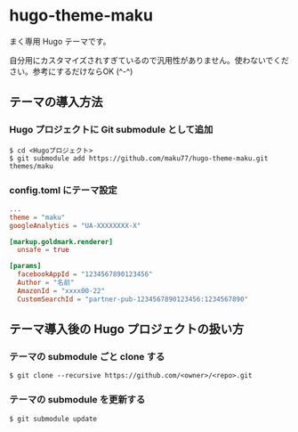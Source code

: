 # hugo-theme-maku

まく専用 Hugo テーマです。

自分用にカスタマイズされすぎているので汎用性がありません。使わないでください。参考にするだけならOK (^-^)


テーマの導入方法
----

### Hugo プロジェクトに Git submodule として追加

```console
$ cd <Hugoプロジェクト>
$ git submodule add https://github.com/maku77/hugo-theme-maku.git themes/maku
```

### config.toml にテーマ設定

```toml
...
theme = "maku"
googleAnalytics = "UA-XXXXXXXX-X"

[markup.goldmark.renderer]
  unsafe = true

[params]
  facebookAppId = "1234567890123456"
  Author = "名前"
  AmazonId = "xxxx00-22"
  CustomSearchId = "partner-pub-1234567890123456:1234567890"
```


テーマ導入後の Hugo プロジェクトの扱い方
----

### テーマの submodule ごと clone する

```config
$ git clone --recursive https://github.com/<owner>/<repo>.git
```

### テーマの submodule を更新する

```config
$ git submodule update
```
